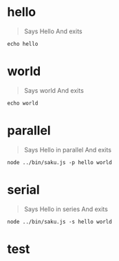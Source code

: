 # hello
> Says Hello
> And exits

    echo hello

# world
> Says world
> And exits

    echo world

# parallel
> Says Hello in parallel
> And exits

    node ../bin/saku.js -p hello world

# serial
> Says Hello in series
> And exits

    node ../bin/saku.js -s hello world

# test
